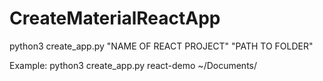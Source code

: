 # CreateMaterialReactApp

python3 create_app.py "NAME OF REACT PROJECT" "PATH TO FOLDER"

Example: python3 create_app.py react-demo ~/Documents/